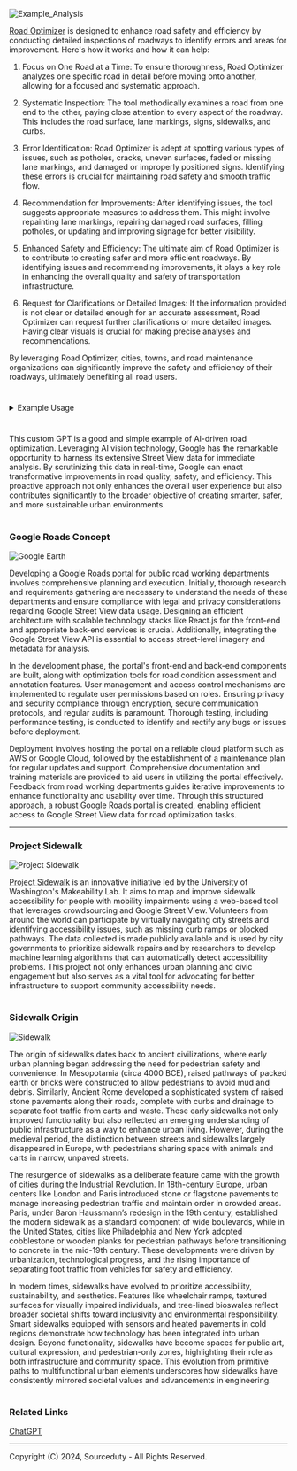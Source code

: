 ![Example_Analysis](https://github.com/sourceduty/Road_Optimizer/assets/123030236/a2bec0d3-8398-444e-9ca8-84d60ce36510)

[Road Optimizer](https://chat.openai.com/g/g-LjAxDdlH9-road-optimizer) is designed to enhance road safety and efficiency by conducting detailed inspections of roadways to identify errors and areas for improvement. Here's how it works and how it can help:

1. Focus on One Road at a Time: To ensure thoroughness, Road Optimizer analyzes one specific road in detail before moving onto another, allowing for a focused and systematic approach.

2. Systematic Inspection: The tool methodically examines a road from one end to the other, paying close attention to every aspect of the roadway. This includes the road surface, lane markings, signs, sidewalks, and curbs.

3. Error Identification: Road Optimizer is adept at spotting various types of issues, such as potholes, cracks, uneven surfaces, faded or missing lane markings, and damaged or improperly positioned signs. Identifying these errors is crucial for maintaining road safety and smooth traffic flow.

4. Recommendation for Improvements: After identifying issues, the tool suggests appropriate measures to address them. This might involve repainting lane markings, repairing damaged road surfaces, filling potholes, or updating and improving signage for better visibility.

5. Enhanced Safety and Efficiency: The ultimate aim of Road Optimizer is to contribute to creating safer and more efficient roadways. By identifying issues and recommending improvements, it plays a key role in enhancing the overall quality and safety of transportation infrastructure.

6. Request for Clarifications or Detailed Images: If the information provided is not clear or detailed enough for an accurate assessment, Road Optimizer can request further clarifications or more detailed images. Having clear visuals is crucial for making precise analyses and recommendations.

By leveraging Road Optimizer, cities, towns, and road maintenance organizations can significantly improve the safety and efficiency of their roadways, ultimately benefiting all road users.

#

<details><summary>Example Usage</summary>
<br>

![Example](https://github.com/sourceduty/Road_Optimizer/assets/123030236/dcd74cd3-2a08-46e7-bb75-58169a69dfbc)

Analysis and Recommendations for East 26th St N, Tulsa, Oklahoma (Construction Zone):

1. Construction Zone:
   - Active construction site with machinery and workers present.
   - Ensure clear signage marking the construction zone for driver awareness.

2. Temporary Signage:
   - The "Speed Limit 25" sign should be more stable and visible.
   - Consider using more durable and prominent signs for key warnings.

3. Road Surface Conditions:
   - Regular cleaning needed to remove dirt and debris from the roadway.
   - This helps maintain traction and safety, especially for motorcycles.

4. Lane Markings:
   - Implement clear, temporary lane markings to guide traffic safely around the work area.

5. Barriers:
   - Orange construction barrels should be evenly spaced and positioned to direct traffic clearly.

6. Sidewalks:
   - Provide clear signage for pedestrian detours if sidewalks are closed or obstructed.

7. Work Zone Indicators:
   - Use advanced warning signs, flaggers, or other indicators for extensive road work and detours.

8. Construction Access:
   - Clearly mark construction site entrances to prevent unauthorized access and ensure safety.

Post-Construction Improvements:
- Ensure the road surface is smooth and free from construction debris.
- Repaint lane markings if necessary.
- Replace any temporary signs with permanent, durable signage.
- Restore sidewalks and curbs to safe conditions for pedestrians.

Regular inspections by project management are crucial to maintain effective temporary traffic control and ensure safety throughout the construction period.

<br>
</details>

#

This custom GPT is a good and simple example of AI-driven road optimization. Leveraging AI vision technology, Google has the remarkable opportunity to harness its extensive Street View data for immediate analysis. By scrutinizing this data in real-time, Google can enact transformative improvements in road quality, safety, and efficiency. This proactive approach not only enhances the overall user experience but also contributes significantly to the broader objective of creating smarter, safer, and more sustainable urban environments.

#
### Google Roads Concept

![Google Earth](https://github.com/user-attachments/assets/35fe62f5-09a5-4d8d-9a47-7eb69f28166d)

Developing a Google Roads portal for public road working departments involves comprehensive planning and execution. Initially, thorough research and requirements gathering are necessary to understand the needs of these departments and ensure compliance with legal and privacy considerations regarding Google Street View data usage. Designing an efficient architecture with scalable technology stacks like React.js for the front-end and appropriate back-end services is crucial. Additionally, integrating the Google Street View API is essential to access street-level imagery and metadata for analysis.

In the development phase, the portal's front-end and back-end components are built, along with optimization tools for road condition assessment and annotation features. User management and access control mechanisms are implemented to regulate user permissions based on roles. Ensuring privacy and security compliance through encryption, secure communication protocols, and regular audits is paramount. Thorough testing, including performance testing, is conducted to identify and rectify any bugs or issues before deployment.

Deployment involves hosting the portal on a reliable cloud platform such as AWS or Google Cloud, followed by the establishment of a maintenance plan for regular updates and support. Comprehensive documentation and training materials are provided to aid users in utilizing the portal effectively. Feedback from road working departments guides iterative improvements to enhance functionality and usability over time. Through this structured approach, a robust Google Roads portal is created, enabling efficient access to Google Street View data for road optimization tasks.

***

### Project Sidewalk

![Project Sidewalk](https://github.com/sourceduty/Road_Optimizer/assets/123030236/0ba2a4f1-77ae-4beb-b73b-023c4b15b3b2)

[Project Sidewalk](https://sidewalk-sea.cs.washington.edu/?referrer=scistarter)  is an innovative initiative led by the University of Washington's Makeability Lab. It aims to map and improve sidewalk accessibility for people with mobility impairments using a web-based tool that leverages crowdsourcing and Google Street View. Volunteers from around the world can participate by virtually navigating city streets and identifying accessibility issues, such as missing curb ramps or blocked pathways. The data collected is made publicly available and is used by city governments to prioritize sidewalk repairs and by researchers to develop machine learning algorithms that can automatically detect accessibility problems. This project not only enhances urban planning and civic engagement but also serves as a vital tool for advocating for better infrastructure to support community accessibility needs.

#
### Sidewalk Origin

![Sidewalk](https://github.com/user-attachments/assets/66d7fd59-a4b6-43ab-a2e7-d80d73fd62c6)

The origin of sidewalks dates back to ancient civilizations, where early urban planning began addressing the need for pedestrian safety and convenience. In Mesopotamia (circa 4000 BCE), raised pathways of packed earth or bricks were constructed to allow pedestrians to avoid mud and debris. Similarly, Ancient Rome developed a sophisticated system of raised stone pavements along their roads, complete with curbs and drainage to separate foot traffic from carts and waste. These early sidewalks not only improved functionality but also reflected an emerging understanding of public infrastructure as a way to enhance urban living. However, during the medieval period, the distinction between streets and sidewalks largely disappeared in Europe, with pedestrians sharing space with animals and carts in narrow, unpaved streets.

The resurgence of sidewalks as a deliberate feature came with the growth of cities during the Industrial Revolution. In 18th-century Europe, urban centers like London and Paris introduced stone or flagstone pavements to manage increasing pedestrian traffic and maintain order in crowded areas. Paris, under Baron Haussmann’s redesign in the 19th century, established the modern sidewalk as a standard component of wide boulevards, while in the United States, cities like Philadelphia and New York adopted cobblestone or wooden planks for pedestrian pathways before transitioning to concrete in the mid-19th century. These developments were driven by urbanization, technological progress, and the rising importance of separating foot traffic from vehicles for safety and efficiency.

In modern times, sidewalks have evolved to prioritize accessibility, sustainability, and aesthetics. Features like wheelchair ramps, textured surfaces for visually impaired individuals, and tree-lined bioswales reflect broader societal shifts toward inclusivity and environmental responsibility. Smart sidewalks equipped with sensors and heated pavements in cold regions demonstrate how technology has been integrated into urban design. Beyond functionality, sidewalks have become spaces for public art, cultural expression, and pedestrian-only zones, highlighting their role as both infrastructure and community space. This evolution from primitive paths to multifunctional urban elements underscores how sidewalks have consistently mirrored societal values and advancements in engineering.

#
### Related Links

[ChatGPT](https://github.com/sourceduty/ChatGPT)

***
Copyright (C) 2024, Sourceduty - All Rights Reserved.
